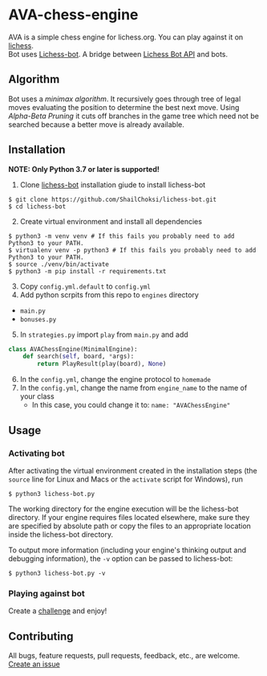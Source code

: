 # AVA-chess-engine
AVA is a simple chess engine for lichess.org. You can play against it on [lichess](https://lichess.org/?user=ava-chess-engine#friend).<br>
Bot uses [Lichess-bot](https://github.com/ShailChoksi/lichess-bot). A bridge between [Lichess Bot API](https://lichess.org/api#tag/Bot) and bots.

## Algorithm
Bot uses a *minimax algorithm*. It recursively goes through tree of legal moves evaluating the position to determine the best next move. Using *Alpha-Beta Pruning* it cuts off branches in the game tree	which need not be searched because a better move is already available.
## Installation
 **NOTE: Only Python 3.7 or later is supported!**
1. Clone [lichess-bot](https://github.com/ShailChoksi/lichess-bot/edit/master/README.md#how-to-install) installation giude to install lichess-bot
```
$ git clone https://github.com/ShailChoksi/lichess-bot.git
$ cd lichess-bot
```
2. Create virtual environment and install all dependencies
```
$ python3 -m venv venv # If this fails you probably need to add Python3 to your PATH.
$ virtualenv venv -p python3 # If this fails you probably need to add Python3 to your PATH.
$ source ./venv/bin/activate
$ python3 -m pip install -r requirements.txt
```
3. Copy `config.yml.default` to `config.yml`
4. Add python scrpits from this repo to `engines` directory
  - `main.py`
  - `bonuses.py`
5. In `strategies.py` import `play` from `main.py` and add
```python
class AVAChessEngine(MinimalEngine):
    def search(self, board, *args):
        return PlayResult(play(board), None)
```
6. In the `config.yml`, change the engine protocol to `homemade`
7. In the `config.yml`, change the name from `engine_name` to the name of your class
    - In this case, you could change it to:
        `name: "AVAChessEngine"`
## Usage
### Activating bot
After activating the virtual environment created in the installation steps (the `source` line for Linux and Macs or the `activate` script for Windows), run
```
$ python3 lichess-bot.py
```
The working directory for the engine execution will be the lichess-bot directory. If your engine requires files located elsewhere, make sure they are specified by absolute path or copy the files to an appropriate location inside the lichess-bot directory.

To output more information (including your engine's thinking output and debugging information), the `-v` option can be passed to lichess-bot:
```
$ python3 lichess-bot.py -v
```
### Playing against bot
Create a [challenge](https://lichess.org/?user=AVA-chess-engine#friend) and enjoy!

## Contributing

All bugs, feature requests, pull requests, feedback, etc., are welcome. [Create an issue](https://github.com/SerhiiStets/AVA-chess-engine/issues)
